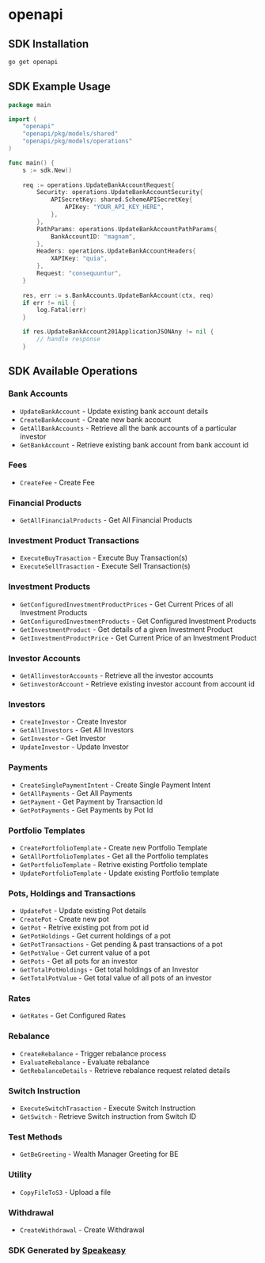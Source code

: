 # openapi

<!-- Start SDK Installation -->
## SDK Installation

```bash
go get openapi
```
<!-- End SDK Installation -->

## SDK Example Usage
<!-- Start SDK Example Usage -->
```go
package main

import (
    "openapi"
    "openapi/pkg/models/shared"
    "openapi/pkg/models/operations"
)

func main() {
    s := sdk.New()
    
    req := operations.UpdateBankAccountRequest{
        Security: operations.UpdateBankAccountSecurity{
            APISecretKey: shared.SchemeAPISecretKey{
                APIKey: "YOUR_API_KEY_HERE",
            },
        },
        PathParams: operations.UpdateBankAccountPathParams{
            BankAccountID: "magnam",
        },
        Headers: operations.UpdateBankAccountHeaders{
            XAPIKey: "quia",
        },
        Request: "consequuntur",
    }
    
    res, err := s.BankAccounts.UpdateBankAccount(ctx, req)
    if err != nil {
        log.Fatal(err)
    }

    if res.UpdateBankAccount201ApplicationJSONAny != nil {
        // handle response
    }
```
<!-- End SDK Example Usage -->

<!-- Start SDK Available Operations -->
## SDK Available Operations

### Bank Accounts

* `UpdateBankAccount` - Update existing bank account details
* `CreateBankAccount` - Create new bank account
* `GetAllBankAccounts` - Retrieve all the bank accounts of a particular investor
* `GetBankAccount` - Retrieve existing bank account from bank account id

### Fees

* `CreateFee` - Create Fee

### Financial Products

* `GetAllFinancialProducts` - Get All Financial Products

### Investment Product Transactions

* `ExecuteBuyTrasaction` - Execute Buy Transaction(s)
* `ExecuteSellTrasaction` - Execute Sell Transaction(s)

### Investment Products

* `GetConfiguredInvestmentProductPrices` - Get Current Prices of all Investment Products
* `GetConfiguredInvestmentProducts` - Get Configured Investment Products
* `GetInvestmentProduct` - Get details of a given Investment Product
* `GetInvestmentProductPrice` - Get Current Price of an Investment Product

### Investor Accounts

* `GetAllinvestorAccounts` - Retrieve all the investor accounts
* `GetinvestorAccount` - Retrieve existing investor account from account id

### Investors

* `CreateInvestor` - Create Investor
* `GetAllInvestors` - Get All Investors
* `GetInvestor` - Get Investor
* `UpdateInvestor` - Update Investor

### Payments

* `CreateSinglePaymentIntent` - Create Single Payment Intent
* `GetAllPayments` - Get All Payments
* `GetPayment` - Get Payment by Transaction Id
* `GetPotPayments` - Get Payments by Pot Id

### Portfolio Templates

* `CreatePortfolioTemplate` - Create new Portfolio Template
* `GetAllPortfolioTemplates` - Get all the Portfolio templates
* `GetPortfolioTemplate` - Retrive existing Portfolio template
* `UpdatePortfolioTemplate` - Update existing Portfolio template

### Pots, Holdings and Transactions

* `UpdatePot` - Update existing Pot details
* `CreatePot` - Create new pot
* `GetPot` - Retrive existing pot from pot id
* `GetPotHoldings` - Get current holdings of a pot
* `GetPotTransactions` - Get pending & past transactions of a pot
* `GetPotValue` - Get current value of a pot
* `GetPots` - Get all pots for an investor
* `GetTotalPotHoldings` - Get total holdings of an Investor
* `GetTotalPotValue` - Get total value of all pots of an investor

### Rates

* `GetRates` - Get Configured Rates

### Rebalance

* `CreateRebalance` - Trigger rebalance process
* `EvaluateRebalance` - Evaluate rebalance
* `GetRebalanceDetails` - Retrieve rebalance request related details

### Switch Instruction

* `ExecuteSwitchTrasaction` - Execute Switch Instruction
* `GetSwitch` - Retrieve Switch instruction from Switch ID

### Test Methods

* `GetBeGreeting` - Wealth Manager Greeting for BE

### Utility

* `CopyFileToS3` - Upload a file

### Withdrawal

* `CreateWithdrawal` - Create Withdrawal

<!-- End SDK Available Operations -->

### SDK Generated by [Speakeasy](https://docs.speakeasyapi.dev/docs/using-speakeasy/client-sdks)
